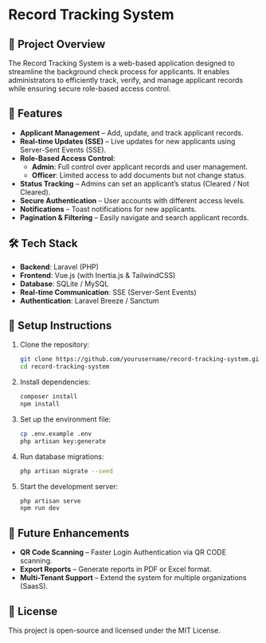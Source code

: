 # Record Tracking System

## 📌 Project Overview

The Record Tracking System is a web-based application designed to streamline the background check process for applicants. It enables administrators to efficiently track, verify, and manage applicant records while ensuring secure role-based access control.

## 🚀 Features

- **Applicant Management** – Add, update, and track applicant records.
- **Real-time Updates (SSE)** – Live updates for new applicants using Server-Sent Events (SSE).
- **Role-Based Access Control**:
  - **Admin**: Full control over applicant records and user management.
  - **Officer**: Limited access to add documents but not change status.
- **Status Tracking** – Admins can set an applicant’s status (Cleared / Not Cleared).
- **Secure Authentication** – User accounts with different access levels.
- **Notifications** – Toast notifications for new applicants.
- **Pagination & Filtering** – Easily navigate and search applicant records.

## 🛠 Tech Stack

- **Backend**: Laravel (PHP)
- **Frontend**: Vue.js (with Inertia.js & TailwindCSS)
- **Database**: SQLite / MySQL
- **Real-time Communication**: SSE (Server-Sent Events)
- **Authentication**: Laravel Breeze / Sanctum

## 📂 Setup Instructions

1. Clone the repository:
    ```bash
    git clone https://github.com/yourusername/record-tracking-system.git
    cd record-tracking-system
    ```

2. Install dependencies:
    ```bash
    composer install
    npm install
    ```

3. Set up the environment file:
    ```bash
    cp .env.example .env
    php artisan key:generate
    ```

4. Run database migrations:
    ```bash
    php artisan migrate --seed
    ```

5. Start the development server:
    ```bash
    php artisan serve
    npm run dev
    ```

## 📌 Future Enhancements

- **QR Code Scanning** – Faster Login Authentication via QR CODE scanning.
- **Export Reports** – Generate reports in PDF or Excel format.
- **Multi-Tenant Support** – Extend the system for multiple organizations (SaasS).

## 📜 License

This project is open-source and licensed under the MIT License.